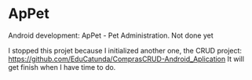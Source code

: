 # ApPet
Android development: ApPet - Pet Administration. Not done yet

I stopped this projet because I initialized another one, the CRUD project: https://github.com/EduCatunda/ComprasCRUD-Android_Aplication
It will get finish when I have time to do.
